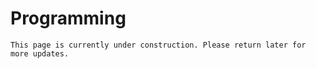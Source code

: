 # Programming

```{admonition} Under Construction
This page is currently under construction. Please return later for more updates.
```